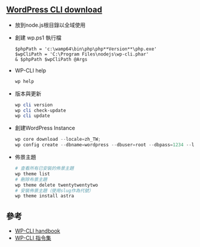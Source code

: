 ## [WordPress CLI download](https://raw.githubusercontent.com/wp-cli/builds/gh-pages/phar/wp-cli.phar)
- 放到node.js根目錄以全域使用
- 創建 wp.ps1 執行檔
    ```batch
    $phpPath = 'c:\wamp64\bin\php\php**Version**\php.exe'
    $wpCliPath = 'C:\Program Files\nodejs\wp-cli.phar'
    & $phpPath $wpCliPath @Args
    ```
-   WP-CLI help
    ```powershell
    wp help
    ```
- 版本與更新

  ~~~Powershell
  wp cli version
  wp cli check-update
  wp cli update
  ~~~

- 創建WordPress Instance

  ~~~Powershell
  wp core download --locale=zh_TW;
  wp config create --dbname=wordpress --dbuser=root --dbpass=1234 --locale=zh_TW
  ~~~

- 佈景主題

  ~~~Powershell
  # 查看所有已安裝的佈景主題
  wp theme list
  # 刪除布景主題
  wp theme delete twentytwentytwo
  # 安裝佈景主題（使用slug作為代號）
  wp theme install astra
  ~~~

## 參考

- [WP-CLI handbook](https://make.wordpress.org/cli/handbook/)
- [WP-CLI 指令集](https://developer.wordpress.org/cli/commands/)
